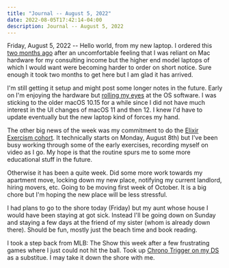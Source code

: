 ```yaml
---
title: "Journal -- August 5, 2022"
date: 2022-08-05T17:42:14-04:00
description: Journal -- August 5, 2022
---
```


Friday, August 5, 2022 -- Hello world, from my new laptop. I ordered this [two months ago](https://twitter.com/zorn/status/1532061941086097413) after an uncomfortable feeling that I was reliant on Mac hardware for my consulting income but the higher end model laptops of which I would want were becoming harder to order on short notice. Sure enough it took two months to get here but I am glad it has arrived.

I'm still getting it setup and might post some longer notes in the future. Early on I'm enjoying the hardware but [rolling my eyes](https://twitter.com/zorn/status/1555291096862937090) at the OS software. I was sticking to the older macOS 10.15 for a while since I did not have much interest in the UI changes of macOS 11 and then 12. I knew I'd have to update eventually but the new laptop kind of forces my hand.

The other big news of the week was my commitment to do the [Elixir Exercism cohort](https://mikezornek.com/posts/2022/8/exercism-elixir-cohort/). It technically starts on Monday, August 8th) but I've been busy working through some of the early exercises, recording myself on video as I go. My hope is that the routine spurs me to some more educational stuff in the future.

Otherwise it has been a quite week. Did some more work towards my apartment move, locking down my new place, notifying my current landlord, hiring movers, etc. Going to be moving first week of October. It is a big chore but I'm hoping the new place will be less stressful.

I had plans to go to the shore today (Friday) but my aunt whose house I would have been staying at got sick. Instead I'll be going down on Sunday and staying a few days at the friend of my sister (whom is already down there). Should be fun, mostly just the beach time and book reading.

I took a step back from MLB: The Show this week after a few frustrating games where I just could not hit the ball. Took up [Chrono Trigger on my DS](https://twitter.com/zorn/status/1554636543716777984) as a substitue. I may take it down the shore with me.

